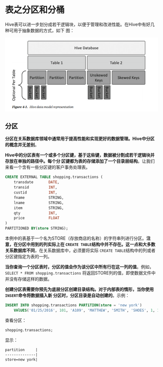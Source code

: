 表之分区和分桶
===================================================================================
Hive表可以进一步划分成若干逻辑块，以便于管理和改进性能。在Hive中有好几种可用于抽象数据的方式，如下
图：

![Hive数据模型表示](img/1.png)

## 分区
**分区在关系数据库领域中通常用于提高性能和实现更好的数据管理。Hive中分区的概念并无差别**。

**Hive中的分区表有一个或多个分区键，基于这些键，数据被分割成若干逻辑块并存放在单独的路径中。每个分
区键都为表的存储添加了一个目录层结构**。让我们来看一个含有一些分区键的客户事务处理表。
```sql
CREATE EXTERNAL TABLE shopping.transactions (
	transdate		DATE,
	transid			INT,
	custid			INT,
	fname			STRING,
	lname			STRING,
	item			STRING,
	qty				INT,
	price			FLOAT
)
PARTITIONED BY(store STRING);
```
本例中的表基于一个名为STORE（存放商店的名称）的字符串列进行分区。**注意，在分区中用到的列实际上在
`CREATE TABLE`结构中并不存在。这一点和大多数关系数据库不同**，在关系数据库中，必须要将实际
`CREATE TABLE`结构中的列或者分区键指定为表的一列。

**当你查询一个分区表时，分区的值会作为该分区中所有行在这一列的值**。例如，`SELECT * FROM shopping.transactions`
将返回STORE列的值，即使数据文件中并没有存储这样的数据。

**创建分区表需要你预先为底层分区创建目录结构。对于内部表的情形，当你使用`INSERT`命令将数据插入新
分区时，分区目录是自动创建的**。示例：
```sql
INSERT INTO shopping.transactions PARTiTION(store = 'new york')
	VAlUES('01/25/2016', 101, 'A109', 'MATTHEW', 'SMITH', 'SHOES', 1, 112.9);
```
查看分区：
```sql
shopping.transactions;
```
显示：
```
partition     |
--------------|
store=new york|
```

